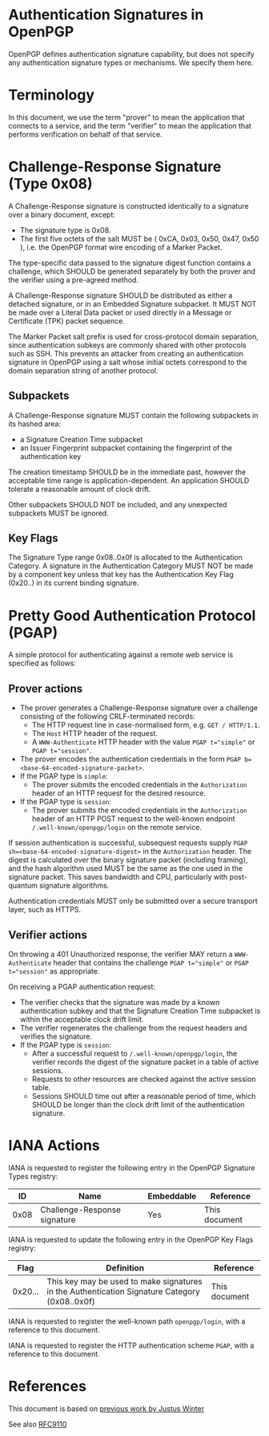 # Authentication Signatures in OpenPGP

OpenPGP defines authentication signature capability, but does not specify any authentication signature types or mechanisms.
We specify them here.

# Terminology

In this document, we use the term "prover" to mean the application that connects to a service, and the term "verifier" to mean the application that performs verification on behalf of that service.

# Challenge-Response Signature (Type 0x08)

A Challenge-Response signature is constructed identically to a signature over a binary document, except:

* The signature type is 0x08.
* The first five octets of the salt MUST be ( 0xCA, 0x03, 0x50, 0x47, 0x50 ), i.e. the OpenPGP format wire encoding of a Marker Packet.

The type-specific data passed to the signature digest function contains a challenge, which SHOULD be generated separately by both the prover and the verifier using a pre-agreed method.

A Challenge-Response signature SHOULD be distributed as either a detached signature, or in an Embedded Signature subpacket.
It MUST NOT be made over a Literal Data packet or used directly in a Message or Certificate (TPK) packet sequence.

The Marker Packet salt prefix is used for cross-protocol domain separation, since authentication subkeys are commonly shared with other protocols such as SSH.
This prevents an attacker from creating an authentication signature in OpenPGP using a salt whose initial octets correspond to the domain separation string of another protocol.

## Subpackets

A Challenge-Response signature MUST contain the following subpackets in its hashed area:

* a Signature Creation Time subpacket
* an Issuer Fingerprint subpacket containing the fingerprint of the authentication key

The creation timestamp SHOULD be in the immediate past, however the acceptable time range is application-dependent.
An application SHOULD tolerate a reasonable amount of clock drift.

Other subpackets SHOULD NOT be included, and any unexpected subpackets MUST be ignored.

## Key Flags

The Signature Type range 0x08..0x0f is allocated to the Authentication Category.
A signature in the Authentication Category MUST NOT be made by a component key unless that key has the Authentication Key Flag (0x20..) in its current binding signature.

# Pretty Good Authentication Protocol (PGAP)

A simple protocol for authenticating against a remote web service is specified as follows:

## Prover actions

* The prover generates a Challenge-Response signature over a challenge consisting of the following CRLF-terminated records:
    * The HTTP request line in case-normalised form, e.g. `GET / HTTP/1.1`.
    * The `Host` HTTP header of the request.
    * A `WWW-Authenticate` HTTP header with the value `PGAP t="simple"` or `PGAP t="session"`.
* The prover encodes the authentication credentials in the form `PGAP b=<base-64-encoded-signature-packet>`.
* If the PGAP type is `simple`:
    * The prover submits the encoded credentials in the `Authorization` header of an HTTP request for the desired resource.
* If the PGAP type is `session`:
    * The prover submits the encoded credentials in the `Authorization` header of an HTTP POST request to the well-known endpoint `/.well-known/openpgp/login` on the remote service.

If session authentication is successful, subsequest requests supply `PGAP sh=<base-64-encoded-signature-digest>` in the `Authorization` header.
The digest is calculated over the binary signature packet (including framing), and the hash algorithm used MUST be the same as the one used in the signature packet.
This saves bandwidth and CPU, particularly with post-quantum signature algorithms.

Authentication credentials MUST only be submitted over a secure transport layer, such as HTTPS.

## Verifier actions

On throwing a 401 Unauthorized response, the verifier MAY return a `WWW-Authenticate` header that contains the challenge `PGAP t="simple"` or `PGAP t="session"` as appropriate.

On receiving a PGAP authentication request:

* The verifier checks that the signature was made by a known authentication subkey and that the Signature Creation Time subpacket is within the acceptable clock drift limit.
* The verifier regenerates the challenge from the request headers and verifies the signature.
* If the PGAP type is `session`: 
    * After a successful request to `/.well-known/openpgp/login`, the verifier records the digest of the signature packet in a table of active sessions.
    * Requests to other resources are checked against the active session table.
    * Sessions SHOULD time out after a reasonable period of time, which SHOULD be longer than the clock drift limit of the authentication signature.

# IANA Actions

IANA is requested to register the following entry in the OpenPGP Signature Types registry:

ID      | Name                          | Embeddable    | Reference
--------|-------------------------------|---------------|-------------------
0x08    | Challenge-Response signature  | Yes           | This document

IANA is requested to update the following entry in the OpenPGP Key Flags registry:

Flag    | Definition                                                                                    | Reference
--------|-----------------------------------------------------------------------------------------------|---------------------
0x20... | This key may be used to make signatures in the Authentication Signature Category (0x08..0x0f) | This document

IANA is requested to register the well-known path `openpgp/login`, with a reference to this document.

IANA is requested to register the HTTP authentication scheme `PGAP`, with a reference to this document.

# References

This document is based on [previous work by Justus Winter](https://gitlab.com/sequoia-pgp/sequoia-login)

See also [RFC9110](https://datatracker.ietf.org/doc/html/rfc9110)
